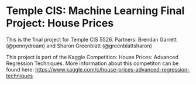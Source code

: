 # Temple CIS: Machine Learning Final Project: House Prices

This is the final project for Temple CIS 5526.
Partners: Brendan Garrett (@pennydream) and Sharon Greenblatt (@greenblattsharon)

This project is part of the Kaggle Competition: House Prices: Advanced Regression Techniques.
More information about this competiton can be found here: https://www.kaggle.com/c/house-prices-advanced-regression-techniques

